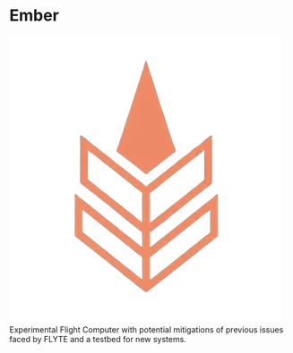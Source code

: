 # Ember
![Project Logo](./assets/project_logo.png)\
Experimental Flight Computer with potential mitigations of previous issues faced by FLYTE and a testbed for new systems.
